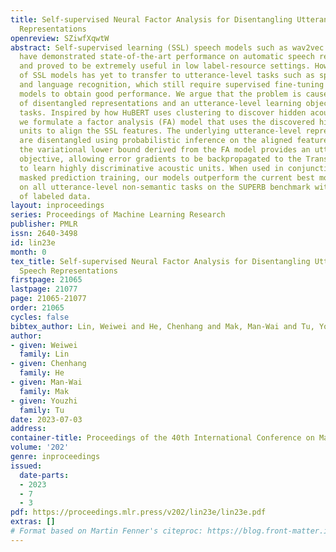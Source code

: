 ```yaml
---
title: Self-supervised Neural Factor Analysis for Disentangling Utterance-level Speech
  Representations
openreview: SZiwfXqwtW
abstract: Self-supervised learning (SSL) speech models such as wav2vec and HuBERT
  have demonstrated state-of-the-art performance on automatic speech recognition (ASR)
  and proved to be extremely useful in low label-resource settings. However, the success
  of SSL models has yet to transfer to utterance-level tasks such as speaker, emotion,
  and language recognition, which still require supervised fine-tuning of the SSL
  models to obtain good performance. We argue that the problem is caused by the lack
  of disentangled representations and an utterance-level learning objective for these
  tasks. Inspired by how HuBERT uses clustering to discover hidden acoustic units,
  we formulate a factor analysis (FA) model that uses the discovered hidden acoustic
  units to align the SSL features. The underlying utterance-level representations
  are disentangled using probabilistic inference on the aligned features. Furthermore,
  the variational lower bound derived from the FA model provides an utterance-level
  objective, allowing error gradients to be backpropagated to the Transformer layers
  to learn highly discriminative acoustic units. When used in conjunction with HuBERT’s
  masked prediction training, our models outperform the current best model, WavLM,
  on all utterance-level non-semantic tasks on the SUPERB benchmark with only 20%
  of labeled data.
layout: inproceedings
series: Proceedings of Machine Learning Research
publisher: PMLR
issn: 2640-3498
id: lin23e
month: 0
tex_title: Self-supervised Neural Factor Analysis for Disentangling Utterance-level
  Speech Representations
firstpage: 21065
lastpage: 21077
page: 21065-21077
order: 21065
cycles: false
bibtex_author: Lin, Weiwei and He, Chenhang and Mak, Man-Wai and Tu, Youzhi
author:
- given: Weiwei
  family: Lin
- given: Chenhang
  family: He
- given: Man-Wai
  family: Mak
- given: Youzhi
  family: Tu
date: 2023-07-03
address: 
container-title: Proceedings of the 40th International Conference on Machine Learning
volume: '202'
genre: inproceedings
issued:
  date-parts:
  - 2023
  - 7
  - 3
pdf: https://proceedings.mlr.press/v202/lin23e/lin23e.pdf
extras: []
# Format based on Martin Fenner's citeproc: https://blog.front-matter.io/posts/citeproc-yaml-for-bibliographies/
---
```

